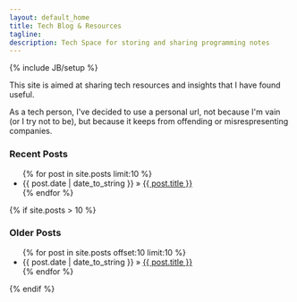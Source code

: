 ```yaml
---
layout: default_home
title: Tech Blog & Resources
tagline:
description: Tech Space for storing and sharing programming notes
---
```


{% include JB/setup %}

This site is aimed at sharing tech resources and insights that I have found useful.

As a tech person, I've decided to use a personal url, not because I'm vain (or I try not to be), but because it keeps from offending or misrespresenting companies.

### Recent Posts
<ul class="posts">
  {% for post in site.posts limit:10 %}
    <li><span>{{ post.date | date_to_string }}</span> &raquo; <a href="{{ BASE_PATH }}{{ post.url }}">{{ post.title }}</a></li>
  {% endfor %}
</ul>

{% if site.posts > 10 %}
### Older Posts
<ul class="posts">
  {% for post in site.posts offset:10 limit:10 %}
    <li><span>{{ post.date | date_to_string }}</span> &raquo; <a href="{{ BASE_PATH }}{{ post.url }}">{{ post.title }}</a></li>
  {% endfor %}
</ul>
{% endif %}



